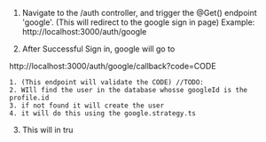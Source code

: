1. Navigate to the /auth controller, and trigger the @Get() endpoint 'google'.
   (This will redirect to the google sign in page)
   Example:
   http://localhost:3000/auth/google

2. After Successful Sign in, google will go to

http://localhost:3000/auth/google/callback?code=CODE

    1. (This endpoint will validate the CODE) //TODO:
    2. WIll find the user in the database whosse googleId is the profile.id
    3. if not found it will create the user
    4. it will do this using the google.strategy.ts

3. This will in tru
